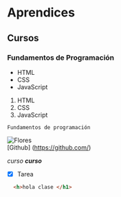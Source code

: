 # Aprendices
## Cursos
### Fundamentos de Programación

- HTML 
- CSS
- JavaScript

1. HTML 
2. CSS
3. JavaScript

~~~
Fundamentos de programación
~~~

![Flores](https://res.cloudinary.com/dvxqkshao/image/upload/v1630970425/sample.jpg)<br>
[Github] (https://github.com/)

*curso*
***curso***

- [x] Tarea

```html
  <h>hola clase </h1>
```
